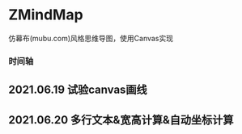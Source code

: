 # ZMindMap
仿幕布(mubu.com)风格思维导图，使用Canvas实现

### 时间轴  
2021.06.19 
试验canvas画线
-----------------------
2021.06.20 
多行文本&宽高计算&自动坐标计算
-----------------------

